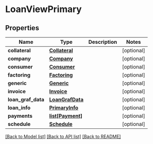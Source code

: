 # LoanViewPrimary

## Properties
Name | Type | Description | Notes
------------ | ------------- | ------------- | -------------
**collateral** | [**Collateral**](Collateral.md) |  | [optional] 
**company** | [**Company**](Company.md) |  | [optional] 
**consumer** | [**Consumer**](Consumer.md) |  | [optional] 
**factoring** | [**Factoring**](Factoring.md) |  | [optional] 
**generic** | [**Generic**](Generic.md) |  | [optional] 
**invoice** | [**Invoice**](Invoice.md) |  | [optional] 
**loan_graf_data** | [**LoanGrafData**](LoanGrafData.md) |  | [optional] 
**loan_info** | [**PrimaryInfo**](PrimaryInfo.md) |  | [optional] 
**payments** | [**list[Payment]**](Payment.md) |  | [optional] 
**schedule** | [**Schedule**](Schedule.md) |  | [optional] 

[[Back to Model list]](../README.md#documentation-for-models) [[Back to API list]](../README.md#documentation-for-api-endpoints) [[Back to README]](../README.md)


